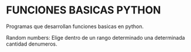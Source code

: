 # FUNCIONES BASICAS PYTHON
Programas que desarrollan funciones basicas en python.

Random numbers: Elige dentro de un rango determinado una determinada cantidad denumeros.
